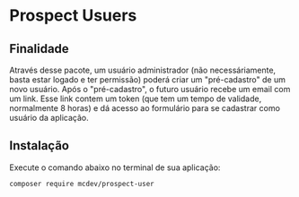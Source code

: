 # Prospect Usuers

## Finalidade

Através desse pacote, um usuário administrador (não necessáriamente, basta estar logado e ter permissão) poderá criar um "pré-cadastro" de um novo usuário. 
Após o "pré-cadastro", o futuro usuário recebe um email com um link. Esse link contem um token (que tem um tempo de validade, normalmente 8 horas) e dá acesso ao formulário para se cadastrar como usuário da aplicação.

## Instalação

Execute o comando abaixo no terminal de sua aplicação:

```
composer require mcdev/prospect-user
```